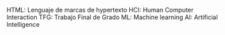 HTML: Lenguaje de marcas de hypertexto
HCI: Human Computer Interaction
TFG: Trabajo Final de Grado
ML: Machine learning
AI: Artificial Intelligence
